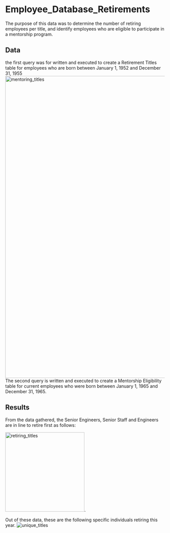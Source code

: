 # Employee_Database_Retirements
The purpose of this data was to determine the number of retiring employees per title, and identify employees who are eligible to participate in a mentorship program.

## Data
the first query was for written and executed to create a Retirement Titles table for employees who are born between January 1, 1952 and December 31, 1955
<img width="951" alt="mentoring_titles" src="https://user-images.githubusercontent.com/98790082/160325021-decde398-cc3b-4562-8485-c7ccd7c43be0.png">
The second query is written and executed to create a Mentorship Eligibility table for current employees who were born between January 1, 1965 and December 31, 1965.

## Results
From the data gathered, the Senior Engineers, Senior Staff and Engineers are in line to retire first as follows: 

<img width="250" alt="retiring_titles" src="https://user-images.githubusercontent.com/98790082/160325264-95b89645-2b6f-4a21-9a97-11dcc182b1e7.png">.

Out of these data, these are the following specific individuals retiring this year.
![unique_titles](https://user-images.githubusercontent.com/98790082/160325347-6ed4f54a-8001-487f-909b-e01fbf84755b.png)
